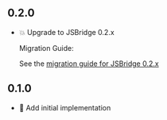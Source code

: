 ## 0.2.0

- 💥 Upgrade to JSBridge 0.2.x

  Migration Guide:

  See the [migration guide for JSBridge 0.2.x](https://github.com/LinusU/flutter_jsbridge/commit/c654237afe72edc2f76f6aba4b6650cb2c2a89b5)

## 0.1.0

- 🎉 Add initial implementation
